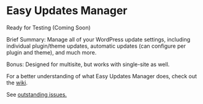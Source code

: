 # Easy Updates Manager
Ready for Testing (Coming Soon)

Brief Summary:  Manage all of your WordPress update settings, including individual plugin/theme updates, automatic updates (can configure per plugin and theme), and much more.

Bonus:  Designed for multisite, but works with single-site as well.

For a better understanding of what Easy Updates Manager does, check out the <a href="https://github.com/disableupdatespluginproject/Easy-Updates-Manager/wiki">wiki</a>.

See <a href="https://github.com/disableupdatespluginproject/Easy-Updates-Manager/issues">outstanding issues.</a>
